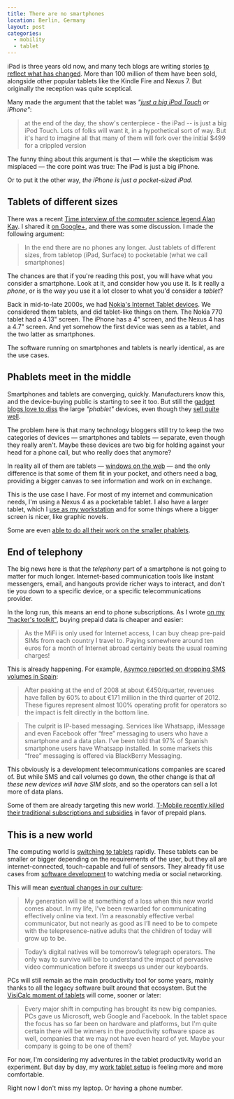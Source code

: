 ```yaml
---
title: There are no smartphones
location: Berlin, Germany
layout: post
categories:
  - mobility
  - tablet
---
```

iPad is three years old now, and many tech blogs are writing stories [to reflect what has changed](http://arstechnica.com/gadgets/2013/04/i-was-an-ipad-skeptic/). More than 100 million of them have been sold, alongside other popular tablets like the Kindle Fire and Nexus 7. But originally the reception was quite sceptical.

Many made the argument that the tablet was *"[just a big iPod Touch](http://www.pcworld.com/article/187888/ipad_first_impressions.html) or iPhone"*:

> at the end of the day, the show's centerpiece - the iPad -- is just a big iPod Touch. Lots of folks will want it, in a hypothetical sort of way. But it's hard to imagine all that many of them will fork over the initial $499 for a crippled version

The funny thing about this argument is that &mdash; while the skepticism was misplaced &mdash; the core point was true: The iPad is just a big iPhone.

Or to put it the other way, *the iPhone is just a pocket-sized iPad.*

## Tablets of different sizes

There was a recent [Time interview of the computer science legend Alan Kay](http://techland.time.com/2013/04/02/an-interview-with-computing-pioneer-alan-kay/). I shared it [on Google+](https://plus.google.com/100751105859582805241/posts/G2XKvZEJjDJ), and there was some discussion. I made the following argument:

> In the end there are no phones any longer. Just tablets of different sizes, from tabletop (iPad, Surface) to pocketable (what we call smartphones)

The chances are that if you're reading this post, you will have what you consider a smartphone. Look at it, and consider how you use it. Is it really a *phone*, or is the way you use it a lot closer to what you'd consider a *tablet*?

Back in mid-to-late 2000s, we had [Nokia's Internet Tablet devices](http://bergie.iki.fi/blog/meego-diaspora/). We considered them tablets, and did tablet-like things on them. The Nokia 770 tablet had a 4.13" screen. The iPhone has a 4" screen, and the Nexus 4 has a 4.7" screen. And yet somehow the first device was seen as a tablet, and the two latter as smartphones.

The software running on smartphones and tablets is nearly identical, as are the use cases.

## Phablets meet in the middle

Smartphones and tablets are converging, quickly. Manufacturers know this, and the device-buying public is starting to see it too. But still the [gadget blogs love to diss](http://arstechnica.com/gadgets/2013/04/a-massive-6-3-inch-smartphone-from-samsung-may-be-in-the-works/) the large *"phablet"* devices, even though they [sell quite well](http://arstechnica.com/gadgets/2012/03/samsung-announces-5-million-galaxy-notes-sold-and-premium-update-upgrade/).

The problem here is that many technology bloggers still try to keep the two categories of devices &mdash; smartphones and tablets &mdash; separate, even though they really aren't. Maybe these devices are two big for holding against your head for a phone call, but who really does that anymore?

In reality all of them are tablets &mdash; [windows on the web](http://alistapart.com/column/windows-on-the-web) &mdash; and the only difference is that some of them fit in your pocket, and others need a bag, providing a bigger canvas to see information and work on in exchange.

This is the use case I have. For most of my internet and communication needs, I'm using a Nexus 4 as a pocketable tablet. I also have a larger tablet, which I [use as my workstation](http://bergie.iki.fi/blog/working-on-android/) and for some things where a bigger screen is nicer, like graphic novels.

Some are even [able to do all their work on the smaller phablets](http://www.citeworld.com/mobile/21577/man-did-all-his-work-smartphone-one-year-heres-what-he-learned).

## End of telephony

The big news here is that the *telephony* part of a smartphone is not going to matter for much longer. Internet-based communication tools like instant messengers, email, and hangouts provide richer ways to interact, and don't tie you down to a specific device, or a specific telecommunications provider.

In the long run, this means an end to phone subscriptions. As I wrote [on my "hacker's toolkit"](http://bergie.iki.fi/blog/toolkit-2012/), buying prepaid data is cheaper and easier:

> As the MiFi is only used for Internet access, I can buy cheap pre-paid SIMs from each country I travel to. Paying somewhere around ten euros for a month of Internet abroad certainly beats the usual roaming charges!

This is already happening. For example, [Asymco reported on dropping SMS volumes in Spain](http://www.asymco.com/2013/01/18/whats-up-with-text-messaging/):

> After peaking at the end of 2008 at about €450/quarter, revenues have fallen by 60% to about €171 million in the third quarter of 2012. These figures represent almost 100% operating profit for operators so the impact is felt directly in the bottom line.

> The culprit is IP-based messaging. Services like Whatsapp, iMessage and even Facebook offer “free” messaging to users who have a smartphone and a data plan. I’ve been told that 97% of Spanish smartphone users have Whatsapp installed. In some markets this “free” messaging is offered via BlackBerry Messaging.

This obviously is a development telecommunications companies are scared of. But while SMS and call volumes go down, the other change is that *all these new devices will have SIM slots*, and so the operators can sell a lot more of data plans.

Some of them are already targeting this new world. [T-Mobile recently killed their traditional subscriptions and subsidies](http://mobile.slashdot.org/story/13/03/26/2048233/t-mobile-ends-contracts-and-subsidies) in favor of prepaid plans.

## This is a new world

The computing world is [switching to tablets](http://bergie.iki.fi/blog/why_the_tablet_form_factor_is_winning/) rapidly. These tablets can be smaller or bigger depending on the requirements of the user, but they all are internet-connected, touch-capable and full of sensors. They already fit use cases from [software development](http://yieldthought.com/post/31857050698/ipad-linode-1-year-later) to watching media or social networking.

This will mean [eventual changes in our culture](http://al3x.net/2011/01/10/a-thought-on-communication.html):

> My generation will be at something of a loss when this new world comes about. In my life, I’ve been rewarded for communicating effectively online via text. I’m a reasonably effective verbal communicator, but not nearly as good as I’ll need to be to compete with the telepresence-native adults that the children of today will grow up to be. 

> Today’s digital natives will be tomorrow’s telegraph operators. The only way to survive will be to understand the impact of pervasive video communication before it sweeps us under our keyboards.

PCs will still remain as the main productivity tool for some years, mainly thanks to all the legacy software built around that ecosystem. But the [VisiCalc moment of tablets](http://bergie.iki.fi/blog/tablet-productivity/) will come, sooner or later:

> Every major shift in computing has brought its new big companies. PCs gave us Microsoft, web Google and Facebook. In the tablet space the focus has so far been on hardware and platforms, but I'm quite certain there will be winners in the productivity software space as well, companies that we may not have even heard of yet. Maybe your company is going to be one of them?

For now, I'm considering my adventures in the tablet productivity world an experiment. But day by day, my [work tablet setup](http://bergie.iki.fi/blog/working-on-android/) is feeling more and more comfortable.

Right now I don't miss my laptop. Or having a phone number.
